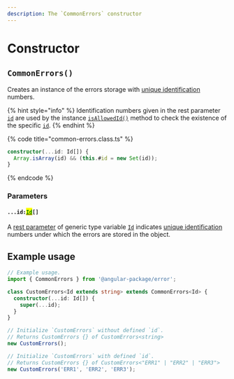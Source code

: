 ```yaml
---
description: The `CommonErrors` constructor
---
```


# Constructor

## `CommonErrors()`

Creates an instance of the errors storage with [unique identification](../getting-started/basic-concepts.md#unique-identification) numbers.

{% hint style="info" %}
Identification numbers given in the rest parameter [`id`](constructor.md#...id-id) are used by the instance [`isAllowedId()`](methods/isallowedid.md) method to check the existence of the specific [`id`](constructor.md#...id-id).
{% endhint %}

{% code title="common-errors.class.ts" %}
```typescript
constructor(...id: Id[]) {
  Array.isArray(id) && (this.#id = new Set(id));
}
```
{% endcode %}

### Parameters

#### `...id:`[<mark style="color:green;">`Id`</mark>](generic-type-variables.md#commonerrors-less-than-id-greater-than)`[]`

A [rest parameter](https://developer.mozilla.org/en-US/docs/Web/JavaScript/Reference/Functions/rest\_parameters) of generic type variable [`Id`](generic-type-variables.md#commonerrors-less-than-id-greater-than) indicates [unique identification](../getting-started/basic-concepts.md#unique-identification) numbers under which the errors are stored in the object.

## Example usage

```typescript
// Example usage.
import { CommonErrors } from '@angular-package/error';

class CustomErrors<Id extends string> extends CommonErrors<Id> {
  constructor(...id: Id[]) {
    super(...id);
  }
}

// Initialize `CustomErrors` without defined `id`.
// Returns CustomErrors {} of CustomErrors<string>
new CustomErrors();

// Initialize `CustomErrors` with defined `id`.
// Returns CustomErrors {} of CustomErrors<"ERR1" | "ERR2" | "ERR3">
new CustomErrors('ERR1', 'ERR2', 'ERR3');
```
